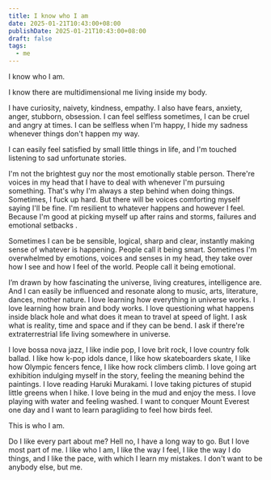 ```yaml
---
title: I know who I am
date: 2025-01-21T10:43:00+08:00
publishDate: 2025-01-21T10:43:00+08:00
draft: false
tags:
  - me
---
```


I know who I am.

I know there are multidimensional me living inside my body.

I have curiosity, naivety, kindness, empathy. I also have fears, anxiety, anger, stubborn, obsession. I can feel selfless sometimes, I can be cruel and angry at times. I can be selfless when I'm happy, I hide my sadness whenever things don't happen my way. 

I can easily feel satisfied by small little things in life, and I'm touched listening to sad unfortunate stories.

I'm not the brightest guy nor the most emotionally stable person. There're voices in my head that I have to deal with whenever I'm pursuing something. That's why I'm always a step behind when doing things. Sometimes, I fuck up hard. But there will be voices comforting myself saying I'll be fine. I'm resilient to whatever happens and however I feel. Because I'm good at picking myself up after rains and storms, failures and emotional setbacks .

Sometimes I can be be sensible, logical, sharp and clear, instantly making sense of whatever is happening. People call it being smart. Sometimes I'm overwhelmed by emotions, voices and senses in my head, they take over how I see and how I feel of the world. People call it being emotional.

I’m drawn by how fascinating the universe, living creatures, intelligence are. And I can easily be influenced and resonate along to music, arts, literature, dances, mother nature. I love learning how everything in universe works. I love learning how brain and body works. I love questioning what happens inside black hole and what does it mean to travel at speed of light. I ask what is reality, time and space and if they can be bend. I ask if there're extraterrestrial life living somewhere in universe.

I love bossa nova jazz, I like indie pop, I love brit rock, I love country folk ballad. I like how k-pop idols dance, I like how skateboarders skate, I like how Olympic fencers fence, I like how rock climbers climb. I love going art exhibition indulging myself in the story, feeling the meaning behind the paintings. I love reading Haruki Murakami. I love taking pictures of stupid little greens when I hike. I love being in the mud and enjoy the mess. I love playing with water and feeling washed. I want to conquer Mount Everest one day and I want to learn paragliding to feel how birds feel.

This is who I am.

Do I like every part about me? Hell no, I have a long way to go. But I love most part of me. I like who I am, I like the way I feel, I like the way I do things, and I like the pace, with which I learn my mistakes. I don't want to be anybody else, but me.